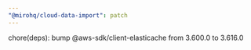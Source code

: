 ```yaml
---
"@mirohq/cloud-data-import": patch
---
```


chore(deps): bump @aws-sdk/client-elasticache from 3.600.0 to 3.616.0
